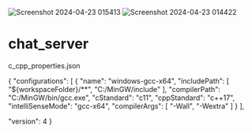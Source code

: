 ![Screenshot 2024-04-23 015413](https://github.com/SandaruAmarasinghe/chat_server/assets/95519487/5b84d1bb-909d-4474-a5c1-ace5d71f42e0)
![Screenshot 2024-04-23 014422](https://github.com/SandaruAmarasinghe/chat_server/assets/95519487/e6980293-2ef6-4f88-a00a-e8a4644fb644)
# chat_server


c_cpp_properties.json


{
  "configurations": [
    {
      "name": "windows-gcc-x64",
      "includePath": [
        "${workspaceFolder}/**",
        "C:/MinGW/include"
      ],
      "compilerPath": "C:/MinGW/bin/gcc.exe",
      "cStandard": "c11",
      "cppStandard": "c++17",
      "intelliSenseMode": "gcc-x64",
      "compilerArgs": [
        "-Wall",
        "-Wextra"
      ]
    }
  ],
  
  "version": 4
}




